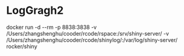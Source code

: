 # LogGragh2

docker run -d --rm -p 8838:3838 -v /Users/zhangshenghu/cooder/rcode/rspace:/srv/shiny-server/  -v /Users/zhangshenghu/cooder/rcode/shinylog/:/var/log/shiny-server/ rocker/shiny